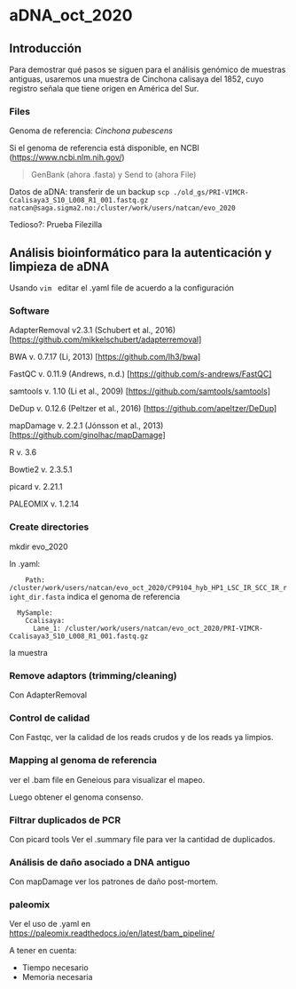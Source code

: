# aDNA_oct_2020

## Introducción
 
Para demostrar qué pasos se siguen para el análisis genómico de muestras antiguas, usaremos una muestra de Cinchona calisaya del 1852, cuyo registro señala que tiene origen en América del Sur.


### Files

Genoma de referencia: _Cinchona pubescens_  

Si el genoma de referencia está disponible, en NCBI (https://www.ncbi.nlm.nih.gov/)
> GenBank (ahora .fasta) y Send to (ahora File)

Datos de aDNA: transferir de un backup
```scp ./old_gs/PRI-VIMCR-Ccalisaya3_S10_L008_R1_001.fastq.gz natcan@saga.sigma2.no:/cluster/work/users/natcan/evo_2020```

Tedioso?: Prueba Filezilla


## Análisis bioinformático para la autenticación y limpieza de aDNA



Usando ```vim ``` editar el .yaml file de acuerdo a la configuración

### Software

AdapterRemoval v2.3.1 (Schubert et al., 2016) [https://github.com/mikkelschubert/adapterremoval]

BWA v. 0.7.17 (Li, 2013) [https://github.com/lh3/bwa]

FastQC v. 0.11.9 (Andrews, n.d.) [https://github.com/s-andrews/FastQC]

samtools v. 1.10 (Li et al., 2009) [https://github.com/samtools/samtools]

DeDup v. 0.12.6 (Peltzer et al., 2016) [https://github.com/apeltzer/DeDup]

mapDamage v. 2.2.1 (Jónsson et al., 2013) [https://github.com/ginolhac/mapDamage]

R v. 3.6

Bowtie2 v. 2.3.5.1

picard v. 2.21.1

PALEOMIX v. 1.2.14

### Create directories
mkdir evo_2020

In .yaml:

```    Path: /cluster/work/users/natcan/evo_oct_2020/CP9104_hyb_HP1_LSC_IR_SCC_IR_right_dir.fasta``` indica el genoma de referencia
    
```Ccalisaya:
  MySample:
    Ccalisaya:
      Lane_1: /cluster/work/users/natcan/evo_oct_2020/PRI-VIMCR-Ccalisaya3_S10_L008_R1_001.fastq.gz
```
la muestra
 
### Remove adaptors (trimming/cleaning)

Con AdapterRemoval

### Control de calidad

Con Fastqc, ver la calidad de los reads crudos y de los reads ya limpios.

### Mapping al genoma de referencia

ver el .bam file en Geneious para visualizar el mapeo.

Luego obtener el genoma consenso. 

### Filtrar duplicados de PCR

Con picard tools
Ver el .summary file para ver la cantidad de duplicados.

### Análisis de daño asociado a DNA antiguo

Con mapDamage ver los patrones de daño post-mortem.

### paleomix

Ver el uso de .yaml en https://paleomix.readthedocs.io/en/latest/bam_pipeline/

A tener en cuenta:
- Tiempo necesario
- Memoria necesaria
